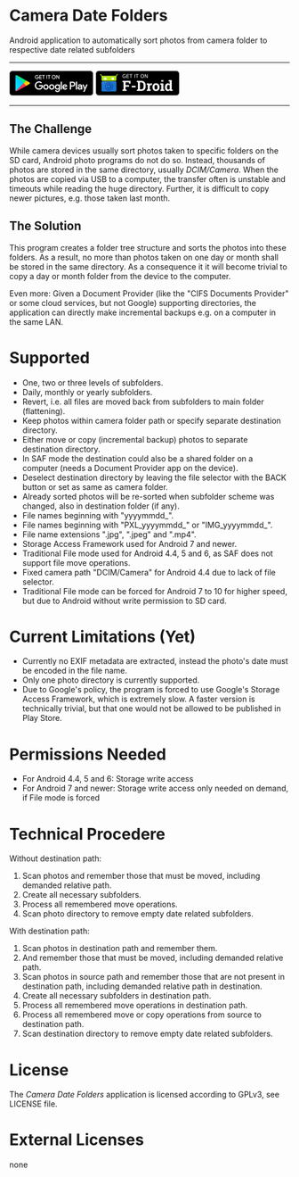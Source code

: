 # Camera Date Folders

Android application to automatically sort photos from camera folder to respective date related subfolders

***

<a href='https://play.google.com/store/apps/details?id=de.kromke.andreas.cameradatefolders'><img src='public/google-play.png' alt='Get it on Google Play' height=45/></a>
<a href='https://f-droid.org/packages/de.kromke.andreas.cameradatefolders'><img src='public/f-droid.png' alt='Get it on F-Droid' height=45 ></a>

***

## The Challenge

While camera devices usually sort photos taken to specific folders on the SD card, Android photo programs do not do so. Instead, thousands of photos are stored in the same directory, usually *DCIM/Camera*. When the photos are copied via USB to a computer, the transfer often is unstable and timeouts while reading the huge directory. Further, it is difficult to copy newer pictures, e.g. those taken last month.

## The Solution

This program creates a folder tree structure and sorts the photos into these folders. As a result, no more than photos taken on one day or month shall be stored in the same directory. As a consequence it it will become trivial to copy a day or month folder from the device to the computer.

Even more: Given a Document Provider (like the "CIFS Documents Provider" or some cloud services, but not Google) supporting directories, the application can directly make incremental backups e.g. on a computer in the same LAN.

# Supported

* One, two or three levels of subfolders.
* Daily, monthly or yearly subfolders.
* Revert, i.e. all files are moved back from subfolders to main folder (flattening).
* Keep photos within camera folder path or specify separate destination directory.
* Either move or copy (incremental backup) photos to separate destination directory.
* In SAF mode the destination could also be a shared folder on a computer (needs a Document Provider app on the device).
* Deselect destination directory by leaving the file selector with the BACK button or set as same as camera folder.
* Already sorted photos will be re-sorted when subfolder scheme was changed, also in destination folder (if any).
* File names beginning with "yyyymmdd\_".
* File names beginning with "PXL\_yyyymmdd_" or "IMG\_yyyymmdd\_".
* File name extensions ".jpg", ".jpeg" and ".mp4".
* Storage Access Framework used for Android 7 and newer.
* Traditional File mode used for Android 4.4, 5 and 6, as SAF does not support file move operations.
* Fixed camera path "DCIM/Camera" for Android 4.4 due to lack of file selector.
* Traditional File mode can be forced for Android 7 to 10 for higher speed, but due to Android without write permission to SD card.

# Current Limitations (Yet)

* Currently no EXIF metadata are extracted, instead the photo's date must be encoded in the file name.
* Only one photo directory is currently supported.
* Due to Google's policy, the program is forced to use Google's Storage Access Framework, which is extremely slow. A faster version is technically trivial, but that one would not be allowed to be published in Play Store.

# Permissions Needed

* For Android 4.4, 5 and 6: Storage write access
* For Android 7 and newer: Storage write access only needed on demand, if File mode is forced

# Technical Procedere

Without destination path:

1. Scan photos and remember those that must be moved, including demanded relative path.
2. Create all necessary subfolders.
3. Process all remembered move operations.
4. Scan photo directory to remove empty date related subfolders.

With destination path:

1. Scan photos in destination path and remember them.
2. And remember those that must be moved, including demanded relative path.
3. Scan photos in source path and remember those that are not present in destination path, including demanded relative path in destination.
4. Create all necessary subfolders in destination path.
5. Process all remembered move operations in destination path.
6. Process all remembered move or copy operations from source to destination path.
7. Scan destination directory to remove empty date related subfolders.

# License

The *Camera Date Folders* application is licensed according to GPLv3, see LICENSE file.

# External Licenses

none
